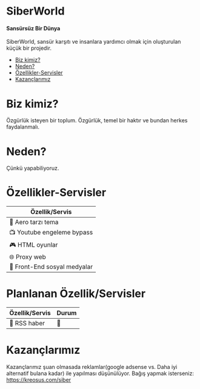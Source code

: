 # SiberWorld
<h4>Sansürsüz Bir Dünya</h4>

SiberWorld, sansür karşıtı ve insanlara yardımcı olmak için oluşturulan küçük bir projedir.

* [Biz kimiz?](#biz-kimiz)
* [Neden?](#neden)
* [Özellikler-Servisler](#özellikler-servisler)
* [Kazançlarımız](#kazançlarımız)

# Biz kimiz?
Özgürlük isteyen bir toplum. Özgürlük, temel bir haktır ve bundan herkes faydalanmalı.

# Neden?
Çünkü yapabiliyoruz.

# Özellikler-Servisler

| Özellik/Servis             |
| ---------------------------|
|🌊 Aero tarzı tema          |
|📺 Youtube engeleme bypass  |
|🎮 HTML oyunlar             |
|🌐 Proxy web                |
|📱 Front-End sosyal medyalar |


# Planlanan Özellik/Servisler

| Özellik/Servis           | Durum     |
| -------------------------| --------  |
|📰 RSS haber              |   🔴     |

# Kazançlarımız

Kazançlarımız şuan olmasada reklamlar(google adsense vs. Daha iyi alternatif bulana kadar) ile yapılması düşünülüyor. Bağış yapmak isterseniz: https://kreosus.com/siber
